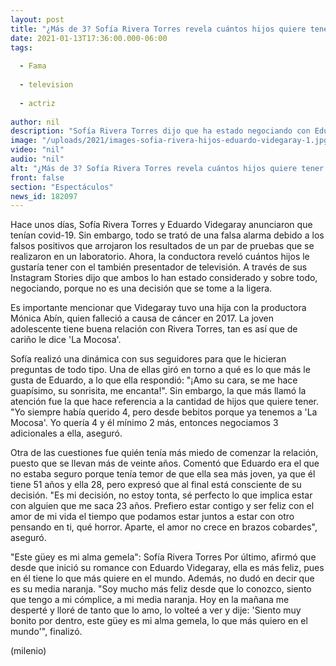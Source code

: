 ```yaml
---
layout: post
title: "¿Más de 3? Sofía Rivera Torres revela cuántos hijos quiere tener con Eduardo Videgaray"
date: 2021-01-13T17:36:00.000-06:00
tags:
  
  - Fama
  
  - television
  
  - actriz
  
author: nil
description: "Sofía Rivera Torres dijo que ha estado negociando con Eduardo Videgaray sobre cuántos hijos les gustaría tener. Esto fue lo que dijo. "
image: "/uploads/2021/images-sofia-rivera-hijos-eduardo-videgaray-1.jpg"
video: "nil"
audio: "nil"
alt: "¿Más de 3? Sofía Rivera Torres revela cuántos hijos quiere tener con Eduardo Videgaray"
front: false
section: "Espectáculos"
news_id: 182097
---
```


Hace unos días, Sofía Rivera Torres y Eduardo Videgaray anunciaron que tenían covid-19. Sin embargo, todo se trató de una falsa alarma debido a los falsos positivos que arrojaron los resultados de un par de pruebas que se realizaron en un laboratorio. Ahora, la conductora reveló cuántos hijos le gustaría tener con el también presentador de televisión. A través de sus Instagram Stories dijo que ambos lo han estado considerado y sobre todo, negociando, porque no es una decisión que se tome a la ligera. 

Es importante mencionar que Videgaray tuvo una hija con la productora Mónica Abín, quien falleció a causa de cáncer en 2017. La joven adolescente tiene buena relación con Rivera Torres, tan es así que de cariño le dice 'La Mocosa'. 

Sofía realizó una dinámica con sus seguidores para que le hicieran preguntas de todo tipo. Una de ellas giró en torno a qué es lo que más le gusta de Eduardo, a lo que ella respondió: "¡Amo su cara, se me hace guapísimo, su sonrisita, me encanta!". Sin embargo, la que más llamó la atención fue la que hace referencia a la cantidad de hijos que quiere tener. "Yo siempre había querido 4, pero desde bebitos porque ya tenemos a 'La Mocosa'. Yo quería 4 y él mínimo 2 más, entonces negociamos 3 adicionales a ella, aseguró. 

Otra de las cuestiones fue quién tenía más miedo de comenzar la relación, puesto que se llevan más de veinte años. Comentó que Eduardo era el que no estaba seguro porque tenía temor de que ella sea más joven, ya que él tiene 51 años y ella 28, pero expresó que al final está consciente de su decisión. "Es mi decisión, no estoy tonta, sé perfecto lo que implica estar con alguien que me saca 23 años. Prefiero estar contigo y ser feliz con el amor de mi vida el tiempo que podamos estar juntos a estar con otro pensando en ti, qué horror. Aparte, el amor no crece en brazos cobardes", aseguró. 

"Este güey es mi alma gemela": Sofía Rivera Torres Por último, afirmó que desde que inició su romance con Eduardo Videgaray, ella es más feliz, pues en él tiene lo que más quiere en el mundo. Además, no dudó en decir que es su media naranja. "Soy mucho más feliz desde que lo conozco, siento que tengo a mi cómplice, a mi media naranja. Hoy en la mañana me desperté y lloré de tanto que lo amo, lo volteé a ver y dije: 'Siento muy bonito por dentro, este güey es mi alma gemela, lo que más quiero en el mundo'", finalizó.

(milenio)